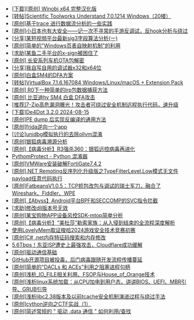 + [[下载][原创]  Winobj x64 完整汉化版](https://bbs.kanxue.com/thread-285328.htm)
+ [[转帖]Scientific Toolworks Understand 7.0.1214 Windows（20楼）](https://bbs.kanxue.com/thread-280018.htm)
+ [[原创]基于trace 进行数据流分析的一些实践](https://bbs.kanxue.com/thread-285243.htm)
+ [[原创]小日本也有大安全——记一次不寻常的手游反调试，反hook分析与绕过](https://bbs.kanxue.com/thread-278113.htm)
+ [[分享]某短视频平台最新sig3字段算法分析(一)](https://bbs.kanxue.com/thread-285211.htm)
+ [[原创]简单的"Windows页表自映射机制"的利用](https://bbs.kanxue.com/thread-285332.htm)
+ [[求助]某鱼二手平台的x-sign被困住了](https://bbs.kanxue.com/thread-281880.htm)
+ [[原创]  长安系列车机OTA包解密](https://bbs.kanxue.com/thread-285256.htm)
+ [[分享]我自写自用的调试器x32和x64位](https://bbs.kanxue.com/thread-217252.htm)
+ [[原创]白盒SM4的DFA方案](https://bbs.kanxue.com/thread-285292.htm)
+ [[转帖]VirtualBox 7.1.6.167084 Windows/Linux/macOS + Extension Pack](https://bbs.kanxue.com/thread-285334.htm)
+ [[原创] R0下一种简单的Irp包数据捕获方法](https://bbs.kanxue.com/thread-285317.htm)
+ [[原创] 比亚迪hy SM4 白盒 DFA攻击](https://bbs.kanxue.com/thread-285313.htm)
+ [[推荐]7-Zip高危漏洞曝光！攻击者可绕过安全机制远程执行代码，速升级](https://bbs.kanxue.com/thread-285330.htm)
+ [[下载]De4Dot 3.2.0 2024-08-15](https://bbs.kanxue.com/thread-285295.htm)
+ [[原创]PE dump 后实现反编译的通用方法](https://bbs.kanxue.com/thread-284958.htm)
+ [[原创]frida逆向一个app](https://bbs.kanxue.com/thread-284253.htm)
+ [[讨论]unidbg模拟执行的去除ollvm混淆](https://bbs.kanxue.com/thread-285327.htm)
+ [[原创]银狐病毒溯源分析](https://bbs.kanxue.com/thread-285336.htm)
+ [[原创]【病毒分析】R3强杀360：银狐远控病毒再进化](https://bbs.kanxue.com/thread-285272.htm)
+ [PythomProtect - Python 混淆器](https://bbs.kanxue.com/thread-285032.htm)
+ [[原创]VMWare安装破解FortiGate7.4.2](https://bbs.kanxue.com/thread-284794.htm)
+ [[原创].NET Remoting反序列化升级版之TypeFilterLevel.Low模式无文件payload任意代码执行](https://bbs.kanxue.com/thread-282934.htm)
+ [[原创]FatbeansV1.0.5：TCP抓包改包与调试的瑞士军刀，融合了Wireshark、Fiddler、WPE](https://bbs.kanxue.com/thread-284571.htm)
+ [[原创]【Abyss】Android平台BPF和SECCOMP的SVC指令拦截](https://bbs.kanxue.com/thread-285339.htm)
+ [[求助]修改dll版本号无效](https://bbs.kanxue.com/thread-285322.htm)
+ [[原创]某宝购物APP设备风控SDK-mtop简单分析](https://bbs.kanxue.com/thread-284241.htm)
+ [[原创]【病毒分析】“美杜莎”勒索家族：从入侵到结束的全流程深度解析](https://bbs.kanxue.com/thread-285341.htm)
+ [使用LovelyMem取证梭哈2024游戏安全技术竞赛初赛](https://bbs.kanxue.com/thread-285340.htm)
+ [[原创]C# .net内存特征码搜索和内存修改](https://bbs.kanxue.com/thread-285288.htm)
+ [5.6Tbps！东亚ISP遭史上最强攻击，Cloudflare成功缓解](https://bbs.kanxue.com/thread-285345.htm)
+ [[原创]驱动通信基础](https://bbs.kanxue.com/thread-284623.htm)
+ [GitHub开源项目被投毒，后门病毒跟随开发流程传播蔓延](https://bbs.kanxue.com/thread-285346.htm)
+ [[原创]简单的"DACLs 和 ACEs"利用之阻塞进程句柄](https://bbs.kanxue.com/thread-285347.htm)
+ [[原创]浅析_IO_FILE相关利用、FSOP与House_of_Orange技术](https://bbs.kanxue.com/thread-284331.htm)
+ [[原创]浅析linux系统加载：从CPU加电到用户态，讲讲BIOS、UEFI、MBR引导、GRUB引导](https://bbs.kanxue.com/thread-284330.htm)
+ [[原创]浅析libc2.38版本及以前tcache安全机制演进过程与绕过手法](https://bbs.kanxue.com/thread-284325.htm)
+ [[原创]cython逆向之CTF实战（1）](https://bbs.kanxue.com/thread-285349.htm)
+ [[原创]简述常规的 " 驱动 .data 通信 " 如何利用/查找](https://bbs.kanxue.com/thread-285348.htm)
